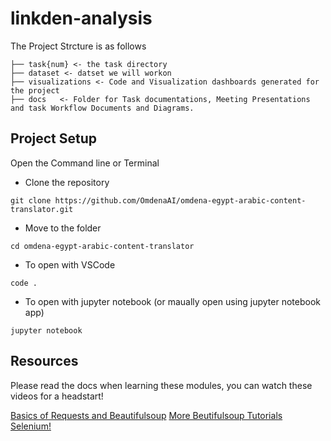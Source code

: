 # linkden-analysis

The Project Strcture is as follows 

```
├── task{num} <- the task directory 
├── dataset <- datset we will workon
├── visualizations <- Code and Visualization dashboards generated for the project
├── docs   <- Folder for Task documentations, Meeting Presentations and task Workflow Documents and Diagrams.
```

## Project Setup 

Open the Command line or Terminal

- Clone the repository

```
git clone https://github.com/OmdenaAI/omdena-egypt-arabic-content-translator.git
```
- Move to the folder

```
cd omdena-egypt-arabic-content-translator
```
- To open with VSCode
```
code .
```
- To open with jupyter notebook (or maually open using jupyter notebook app)
```
jupyter notebook
```


## Resources

Please read the docs when learning these modules, you can watch these videos for a headstart! 

[Basics of Requests and Beautifulsoup](https://www.youtube.com/watch?v=ng2o98k983k)
[More Beutifulsoup Tutorials](https://www.youtube.com/playlist?list=PLzMcBGfZo4-lSq2IDrA6vpZEV92AmQfJK)
[Selenium!](https://www.youtube.com/watch?v=Xjv1sY630Uc&list=PLzMcBGfZo4-n40rB1XaJ0ak1bemvlqumQ)